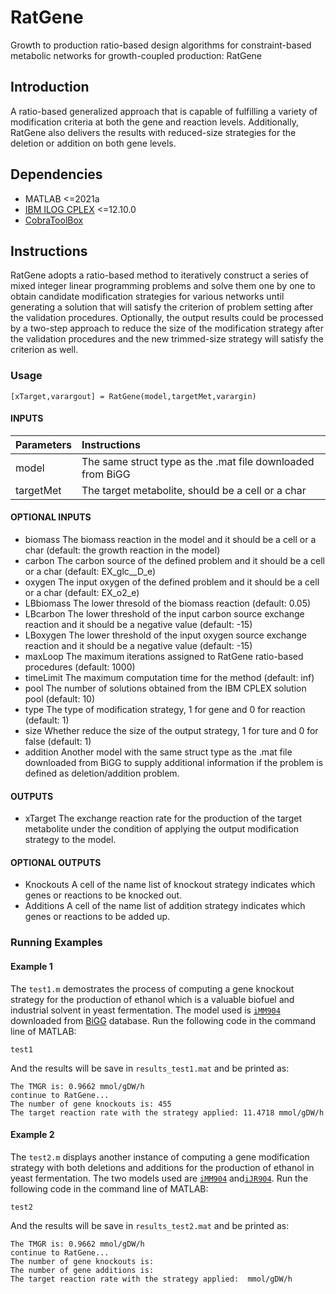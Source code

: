 # RatGene

Growth to production ratio-based design algorithms for constraint-based metabolic networks for growth-coupled production: RatGene


## Introduction

A ratio-based generalized approach that is capable of fulfilling a variety of modification criteria at both the gene and reaction levels. Additionally, RatGene also delivers the results with reduced-size strategies for the deletion or addition on both gene levels.


## Dependencies

+ MATLAB <=2021a
+ [IBM ILOG CPLEX](https://www.ibm.com/docs/en/icos/12.10.0?topic=SSSA5P_12.10.0/ilog.odms.studio.help/Optimization_Studio/topics/COS_home.htm) <=12.10.0
+ [CobraToolBox](https://opencobra.github.io/cobratoolbox/stable/index.html)

## Instructions

RatGene adopts a ratio-based method to iteratively construct a series of mixed integer linear programming problems and solve them one by one to obtain candidate modification strategies for various networks until generating a solution that will satisfy the criterion of problem setting after the validation procedures. Optionally, the output results could be processed by a two-step approach to reduce the size of the modification strategy after the validation procedures and the new trimmed-size strategy will satisfy the criterion as well.

### Usage

```
[xTarget,varargout] = RatGene(model,targetMet,varargin)
```

#### INPUTS
   |Parameters|Instructions|
   |:---|:---|
   |model|      The same struct type as the .mat file downloaded from BiGG|  
   |targetMet|  The target metabolite, should be a cell or a char|  

#### OPTIONAL INPUTS
   - biomass    The biomass reaction in the model and it should be a cell
              or a char (default: the growth reaction in the model)  
   - carbon     The carbon source of the defined problem and it should be
              a cell or a char (default: EX_glc__D_e)  
   - oxygen     The input oxygen of the defined problem and it should be a
              cell or a char (default: EX_o2_e)  
   - LBbiomass  The lower thresold of the biomass reaction (default: 0.05)  
   - LBcarbon   The lower threshold of the input carbon source exchange
              reaction and it should be a negative value (default: -15)  
   - LBoxygen   The lower threshold of the input oxygen source exchange
              reaction and it should be a negative value (default: -15)  
   - maxLoop    The maximum iterations assigned to RatGene ratio-based
              procedures (default: 1000)  
   - timeLimit  The maximum computation time for the method (default: inf)  
   - pool       The number of solutions obtained from the IBM CPLEX solution
              pool (default: 10)  
   - type       The type of modification strategy, 1 for gene and 0 for
              reaction (default: 1)  
   - size       Whether reduce the size of the output strategy, 1 for ture
              and 0 for false (default: 1)  
   - addition   Another model with the same struct type as the .mat file
              downloaded from BiGG to supply additional information if the
              problem is defined as deletion/addition problem.  

#### OUTPUTS
   + xTarget   The exchange reaction rate for the production of the target
              metabolite under the condition of applying the output
              modification strategy to the model.  

#### OPTIONAL OUTPUTS
   - Knockouts  A cell of the name list of knockout strategy indicates which
              genes or reactions to be knocked out.  
   - Additions  A cell of the name list of addition strategy indicates which
              genes or reactions to be added up.  


### Running Examples
#### Example 1
The `test1.m` demostrates the process of computing a gene knockout strategy for the production of ethanol which is a valuable biofuel and industrial solvent in yeast fermentation. The model used is [`iMM904`](http://bigg.ucsd.edu/models/iMM904) downloaded from [BiGG](http://bigg.ucsd.edu/) database. Run the following code in the command line of MATLAB:
```
test1
```
And the results will be save in `results_test1.mat` and be printed as:
```
The TMGR is: 0.9662 mmol/gDW/h 
continue to RatGene...
The number of gene knockouts is: 455 
The target reaction rate with the strategy applied: 11.4718 mmol/gDW/h 
```
#### Example 2
The `test2.m` displays another instance of computing a gene modification strategy with both deletions and additions for the production of ethanol in yeast fermentation. The two models used are [`iMM904`](http://bigg.ucsd.edu/models/iMM904) and[`iJR904`](http://bigg.ucsd.edu/models/iJR904). Run the following code in the command line of MATLAB:
```
test2
```
And the results will be save in `results_test2.mat` and be printed as:
```
The TMGR is: 0.9662 mmol/gDW/h 
continue to RatGene...
The number of gene knockouts is:  
The number of gene additions is: 
The target reaction rate with the strategy applied:  mmol/gDW/h 
```